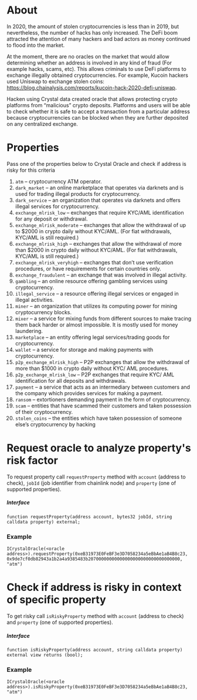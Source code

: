 # About

In 2020, the amount of stolen cryptocurrencies is less than in 2019, but nevertheless, the number of hacks has only increased. The DeFi boom attracted the attention of many hackers and bad actors as money continued to flood into the market.

At the moment, there are no oracles on the market that would allow determining whether an address is involved in any kind of fraud (For example hacks, scams, etc). This allows criminals to use DeFi platforms to exchange illegally obtained cryptocurrencies. For example, Kucoin hackers used Uniswap to exchange stolen coins: https://blog.chainalysis.com/reports/kucoin-hack-2020-defi-uniswap. 

Hacken using Crystal data created oracle that allows protecting crypto platforms from “malicious” crypto deposits. Platforms and users will be able to check whether it is safe to accept a transaction from a particular address because cryptocurrencies can be blocked when they are further deposited on any centralized exchange.

# Properties

Pass one of the properties below to Crystal Oracle and check if address is risky for this criteria

1. `atm` – cryptocurrency ATM operator. 
2. `dark_market` – an online marketplace that operates via darknets and is used for trading illegal products for cryptocurrency. 
3. `dark_service` – an organization that operates via darknets and offers illegal services for cryptocurrency. 
4. `exchange_mlrisk_low` – exchanges that require KYC/AML identification for any deposit or withdrawal. 
5. `exchange_mlrisk_moderate` – exchanges that allow the withdrawal of up to $2000 in crypto daily without KYC/AML. (For fiat withdrawals, KYC/AML is still required.) 
6. `exchange_mlrisk_high` – exchanges that allow the withdrawal of more than $2000 in crypto daily without KYC/AML. (For fiat withdrawals, KYC/AML is still required.) 
7. `exchange_mlrisk_veryhigh` – exchanges that don’t use verification procedures, or have requirements for certain countries only. 
8. `exchange_fraudulent` – an exchange that was involved in illegal activity. 
9. `gambling` – an online resource offering gambling services using cryptocurrency. 
10. `illegal_service` – a resource offering illegal services or engaged in illegal activities. 
11. `miner` – an organization that utilizes its computing power for mining cryptocurrency blocks. 
12. `mixer` – a service for mixing funds from different sources to make tracing them back harder or almost impossible. It is mostly used for money laundering. 
13. `marketplace` – an entity offering legal services/trading goods for cryptocurrency.
14. `wallet` – a service for storage and making payments with cryptocurrency. 
15. `p2p_exchange_mlrisk_high` – P2P exchanges that allow the withdrawal of more than $1000 in crypto daily without KYC/ AML procedures. 
16. `p2p_exchange_mlrisk_low` – P2P exchanges that require KYC/ AML identification for all deposits and withdrawals. 
17. `payment` – a service that acts as an intermediary between customers and the company which provides services for making a payment. 
18. `ransom` – extortioners demanding payment in the form of cryptocurrency. 
19. `scam` – entities that have scammed their customers and taken possession of their cryptocurrency. 
20. `stolen_coins` – the entities which have taken possession of someone else’s cryptocurrency by hacking

# Request oracle to analyze property's risk factor

To request property call `requestProperty` method with `account` (address to check), `jobId` (job identifier from chainlink node) and `property` (one of supported properties).

##### Interface

```Solidity
function requestProperty(address account, bytes32 jobId, string calldata property) external;
```

### Example

```Solidity
ICrystalOracle(<oracle address>).requestProperty(0xeB31973E0FeBF3e3D7058234a5eBbAe1aB4B8c23, 0x9de7cf0db82943a1b2a4a9385483b20700000000000000000000000000000000, "atm")
```

# Check if address is risky in context of specific property

To get risky call `isRiskyProperty` method with `account` (address to check) and `property` (one of supported properties).

##### Interface

```Solidity
function isRiskyProperty(address account, string calldata property) external view returns (bool);
```

### Example

```Solidity
ICrystalOracle(<oracle address>).isRiskyProperty(0xeB31973E0FeBF3e3D7058234a5eBbAe1aB4B8c23, "atm")
```
